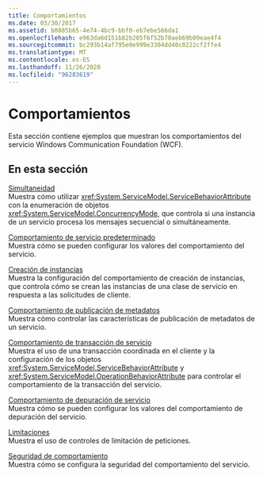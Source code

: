 ```yaml
---
title: Comportamientos
ms.date: 03/30/2017
ms.assetid: b0885b65-4e74-4bc9-bbf0-eb7ebe566da1
ms.openlocfilehash: e963da6d151b82b205f6f52b70aeb69b09eae4f4
ms.sourcegitcommit: bc293b14af795e0e999e3304dd40c0222cf2ffe4
ms.translationtype: MT
ms.contentlocale: es-ES
ms.lasthandoff: 11/26/2020
ms.locfileid: "96283619"
---
```

# <a name="behaviors"></a>Comportamientos

Esta sección contiene ejemplos que muestran los comportamientos del servicio Windows Communication Foundation (WCF).  
  
## <a name="in-this-section"></a>En esta sección  

 [Simultaneidad](concurrency.md)  
 Muestra cómo utilizar <xref:System.ServiceModel.ServiceBehaviorAttribute> con la enumeración de objetos <xref:System.ServiceModel.ConcurrencyMode>, que controla si una instancia de un servicio procesa los mensajes secuencial o simultáneamente.  
  
 [Comportamiento de servicio predeterminado](default-service-behavior.md)  
 Muestra cómo se pueden configurar los valores del comportamiento del servicio.  
  
 [Creación de instancias](instancing.md)  
 Muestra la configuración del comportamiento de creación de instancias, que controla cómo se crean las instancias de una clase de servicio en respuesta a las solicitudes de cliente.  
  
 [Comportamiento de publicación de metadatos](metadata-publishing-behavior.md)  
 Muestra cómo controlar las características de publicación de metadatos de un servicio.  
  
 [Comportamiento de transacción de servicio](service-transaction-behavior.md)  
 Muestra el uso de una transacción coordinada en el cliente y la configuración de los objetos <xref:System.ServiceModel.ServiceBehaviorAttribute> y <xref:System.ServiceModel.OperationBehaviorAttribute> para controlar el comportamiento de la transacción del servicio.  
  
 [Comportamiento de depuración de servicio](service-debug-behavior.md)  
 Muestra cómo se pueden configurar los valores del comportamiento de depuración del servicio.  
  
 [Limitaciones](throttling.md)  
 Muestra el uso de controles de limitación de peticiones.  
  
 [Seguridad de comportamiento](behavior-security.md)  
 Muestra cómo se configura la seguridad del comportamiento del servicio.
